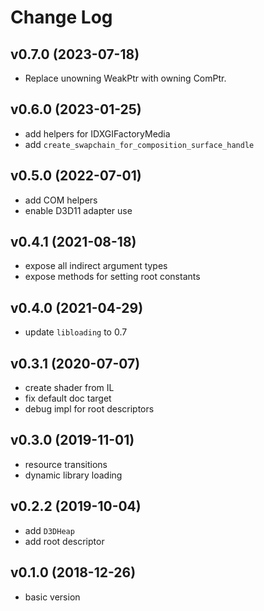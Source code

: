 # Change Log

## v0.7.0 (2023-07-18)
  - Replace unowning WeakPtr with owning ComPtr. 

## v0.6.0 (2023-01-25)
  - add helpers for IDXGIFactoryMedia
  - add `create_swapchain_for_composition_surface_handle`

## v0.5.0 (2022-07-01)
  - add COM helpers
  - enable D3D11 adapter use

## v0.4.1 (2021-08-18)
  - expose all indirect argument types
  - expose methods for setting root constants

## v0.4.0 (2021-04-29)
  - update `libloading` to 0.7

## v0.3.1 (2020-07-07)
  - create shader from IL
  - fix default doc target
  - debug impl for root descriptors

## v0.3.0 (2019-11-01)
  - resource transitions
  - dynamic library loading

## v0.2.2 (2019-10-04)
  - add `D3DHeap`
  - add root descriptor

## v0.1.0 (2018-12-26)
  - basic version
